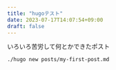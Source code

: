 ```yaml
---
title: "hugoテスト"
date: 2023-07-17T14:07:54+09:00
draft: false
---
```


いろいろ苦労して何とかできたポスト

```
./hugo new posts/my-first-post.md
```
